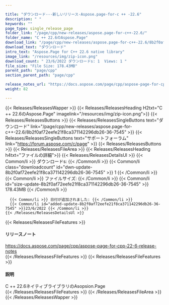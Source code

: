 ```yaml
---

title: "ダウンロード---新しいリリース-Aspose.page-for-c ++ -22.6"
description: " "
keywords: ""
page_type: single_release_page
folder_link: "/page/cpp/new-releases/aspose.page-for-c++-22.6/"
folder_name: "C ++ 22.6のAspose.Page"
download_link: "/page/cpp/new-releases/aspose.page-for-c++-22.6/8b2f0af72eefe21f8ca371142296db26-36-7545"
download_text: "ダウンロード"
intro_text: "Aspose.Page for C++ 22.6 native library"
image_link: "/resources/img/zip-icon.png"
download_count: " 23/6/2022 ダウンロードs: 1  Views: 1 "
file_size: "File Size: 178.43MB"
parent_path: "page/cpp"
section_parent_path: "page/cpp"

release_notes_url: "https://docs.aspose.com/page/cpp/aspose-page-for-cpp-22-6-release-notes"
weight: 82

---
```


{{< Releases/ReleasesWapper >}}
  {{< Releases/ReleasesHeading H2txt="C ++ 22.6のAspose.Page" imagelink="/resources/img/zip-icon.png">}}
  {{< Releases/ReleasesButtons >}}
    {{< Releases/ReleasesSingleButtons text="ダウンロード" link="/page/cpp/new-releases/aspose.page-for-c++-22.6/8b2f0af72eefe21f8ca371142296db26-36-7545" >}}
    {{< Releases/ReleasesSingleButtons text="サポートフォーラム" link="https://forum.aspose.com/c/page" >}}
  {{< Releases/ReleasesButtons >}}
  {{< Releases/ReleasesFileArea >}}
    {{< Releases/ReleasesHeading h4txt="ファイルの詳細">}}
    {{< Releases/ReleasesDetailsUl >}}
      {{< Common/li >}} ダウンロードs: {{< /Common/li >}}
      {{< Common/li class="downloadcount" id="dwn-update-8b2f0af72eefe21f8ca371142296db26-36-7545" >}} 1 {{< /Common/li >}}
      {{< Common/li >}} ファイルサイズ: {{< /Common/li >}}
      {{< Common/li id="size-update-8b2f0af72eefe21f8ca371142296db26-36-7545" >}} 178.43MB {{< /Common/li >}}

      {{< Common/li >}} 日付が追加されました: {{< /Common/li >}}
      {{< Common/li id="added-update-8b2f0af72eefe21f8ca371142296db26-36-7545" >}}23/6/2022 {{< /Common/li >}}
    {{< /Releases/ReleasesDetailsUl >}}

  {{< Releases/ReleasesFileFeatures >}}
      <h4>リリースノート</h4><div><a href='https://docs.aspose.com/page/cpp/aspose-page-for-cpp-22-6-release-notes'>https://docs.aspose.com/page/cpp/aspose-page-for-cpp-22-6-release-notes</a></div>
  {{< /Releases/ReleasesFileFeatures >}}
  {{< Releases/ReleasesFileFeatures >}}
      <h4>説明</h4><div class="HTMLDescription">C ++ 22.6ネイティブライブラリのAsopsion.Page</div>
  {{< /Releases/ReleasesFileFeatures >}}
 {{< /Releases/ReleasesFileArea >}}
{{< /Releases/ReleasesWapper >}}


